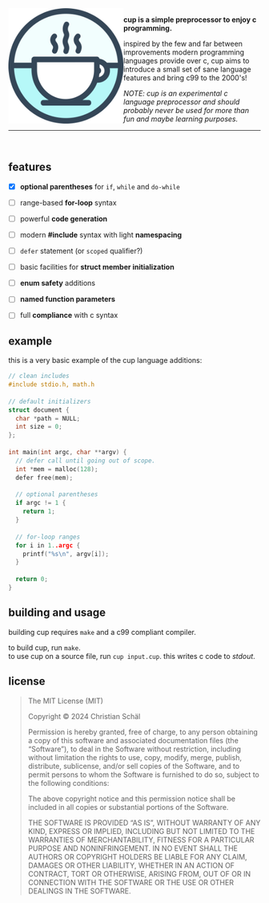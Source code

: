 <img align="left" style="width:230px" src="https://github.com/numpad/cup/blob/master/resources/logo.png" width="288px">

**cup is a simple preprocessor to enjoy c programming.**

inspired by the few and far between improvements modern programming languages provide over c, cup aims to introduce a small set of sane language features and bring c99 to the 2000's!

*NOTE: cup is an experimental c language preprocessor and should probably never be used for more than fun and maybe learning purposes.*

---

<br>


features
--------
- [x] **optional parentheses** for `if`, `while` and `do-while`
- [ ] range-based **for-loop** syntax
- [ ] powerful **code generation**
- [ ] modern **#include** syntax with light **namespacing**
- [ ] `defer` statement (or `scoped` qualifier?)
- [ ] basic facilities for **struct member initialization**
- [ ] **enum safety** additions
- [ ] **named function parameters**
- [ ] full **compliance** with c syntax


example
-------
this is a very basic example of the cup language additions:

```c
// clean includes
#include stdio.h, math.h

// default initializers
struct document {
  char *path = NULL;
  int size = 0;
};

int main(int argc, char **argv) {
  // defer call until going out of scope.
  int *mem = malloc(128);
  defer free(mem);

  // optional parentheses
  if argc != 1 {
    return 1;
  }

  // for-loop ranges
  for i in 1..argc {
    printf("%s\n", argv[i]);
  }

  return 0;
}

```

building and usage
------------------
building cup requires `make` and a c99 compliant compiler.

to build cup, run `make`.  
to use cup on a source file, run `cup input.cup`. this writes c code to _stdout_.  

license
-------

> The MIT License (MIT)
> 
> Copyright © 2024 Christian Schäl
> 
> Permission is hereby granted, free of charge, to any person obtaining a copy of this software and associated documentation files (the “Software”), to deal in the Software without restriction, including without limitation the rights to use, copy, modify, merge, publish, distribute, sublicense, and/or sell copies of the Software, and to permit persons to whom the Software is furnished to do so, subject to the following conditions:
> 
> The above copyright notice and this permission notice shall be included in all copies or substantial portions of the Software.
> 
> THE SOFTWARE IS PROVIDED “AS IS”, WITHOUT WARRANTY OF ANY KIND, EXPRESS OR IMPLIED, INCLUDING BUT NOT LIMITED TO THE WARRANTIES OF MERCHANTABILITY, FITNESS FOR A PARTICULAR PURPOSE AND NONINFRINGEMENT. IN NO EVENT SHALL THE AUTHORS OR COPYRIGHT HOLDERS BE LIABLE FOR ANY CLAIM, DAMAGES OR OTHER LIABILITY, WHETHER IN AN ACTION OF CONTRACT, TORT OR OTHERWISE, ARISING FROM, OUT OF OR IN CONNECTION WITH THE SOFTWARE OR THE USE OR OTHER DEALINGS IN THE SOFTWARE.

